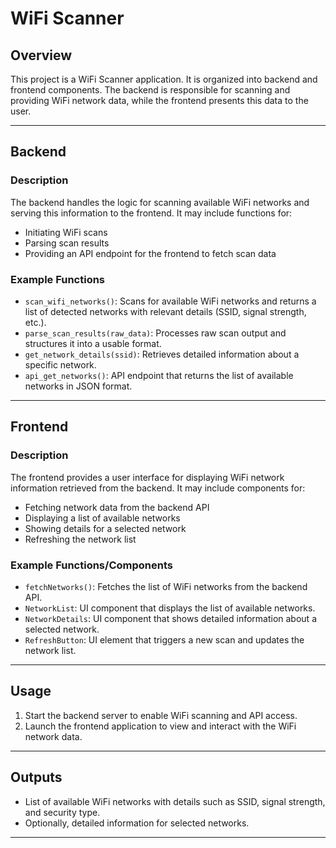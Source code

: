 # WiFi Scanner

## Overview

This project is a WiFi Scanner application. It is organized into backend and frontend components. The backend is responsible for scanning and providing WiFi network data, while the frontend presents this data to the user.

---

## Backend

### Description

The backend handles the logic for scanning available WiFi networks and serving this information to the frontend. It may include functions for:

- Initiating WiFi scans
- Parsing scan results
- Providing an API endpoint for the frontend to fetch scan data

### Example Functions

- `scan_wifi_networks()`: Scans for available WiFi networks and returns a list of detected networks with relevant details (SSID, signal strength, etc.).
- `parse_scan_results(raw_data)`: Processes raw scan output and structures it into a usable format.
- `get_network_details(ssid)`: Retrieves detailed information about a specific network.
- `api_get_networks()`: API endpoint that returns the list of available networks in JSON format.

---

## Frontend

### Description

The frontend provides a user interface for displaying WiFi network information retrieved from the backend. It may include components for:

- Fetching network data from the backend API
- Displaying a list of available networks
- Showing details for a selected network
- Refreshing the network list

### Example Functions/Components

- `fetchNetworks()`: Fetches the list of WiFi networks from the backend API.
- `NetworkList`: UI component that displays the list of available networks.
- `NetworkDetails`: UI component that shows detailed information about a selected network.
- `RefreshButton`: UI element that triggers a new scan and updates the network list.

---

## Usage

1. Start the backend server to enable WiFi scanning and API access.
2. Launch the frontend application to view and interact with the WiFi network data.

---

## Outputs

- List of available WiFi networks with details such as SSID, signal strength, and security type.
- Optionally, detailed information for selected networks.

---